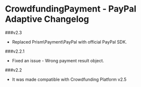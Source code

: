 CrowdfundingPayment - PayPal Adaptive Changelog
===============================================

###v2.3
* Replaced Prism\Payment\PayPal with official PayPal SDK.

###v2.2.1
* Fixed an issue - Wrong payment result object.

###v2.2
* It was made compatible with Crowdfunding Platform v2.5
